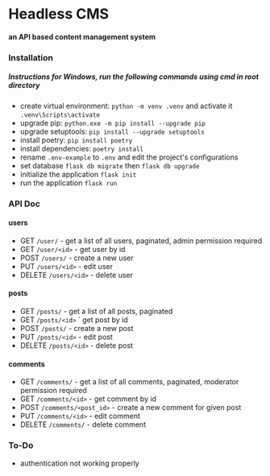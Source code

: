 # Headless CMS
#### an API based content management system

### Installation
##### Instructions for Windows, run the following commands using cmd in root directory
- create virtual environment: `python -m venv .venv` and activate it `.venv\Scripts\activate`
- upgrade pip: `python.exe -m pip install --upgrade pip`
- upgrade setuptools: `pip install --upgrade setuptools`
- install poetry: `pip install poetry`
- install dependencies: `poetry install`
- rename `.env-example` to `.env` and edit the project's configurations
- set database `flask db migrate` then `flask db upgrade`
- initialize the application `flask init`
- run the application `flask run`

### API Doc
#### users
- GET `/user/` - get a list of all users, paginated, admin permission required
- GET `/user/<id>` - get user by id
- POST `/users/` - create a new user
- PUT `/users/<id>` - edit user
- DELETE `/users/<id>` - delete user
#### posts
- GET `/posts/` - get a list of all posts, paginated
- GET `/posts/<id>` ` get post by id
- POST `/posts/` - create a new post
- PUT `/posts/<id>` - edit post
- DELETE `/posts/<id>` - delete post
#### comments
- GET `/comments/` - get a list of all comments, paginated, moderator permission required
- GET `/comments/<id>` - get comment by id
- POST `/comments/<post_id>` - create a new comment for given post
- PUT `/comments/<id>` - edit comment
- DELETE `/comments/` - delete comment


### To-Do
- authentication not working properly